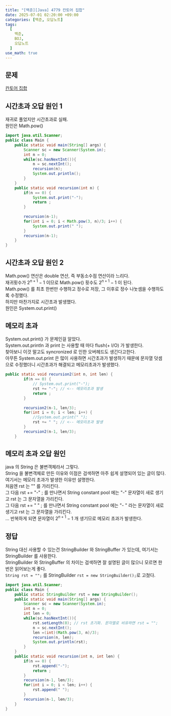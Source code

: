 ```yaml
---
title: "[백준][Java] 4779 칸토어 집합"
date: 2025-07-01 02:20:00 +09:00
categories: [백준, 오답노트]
tags:
  [
    백준,
	BOJ,
	오답노트
  ]
use_math: true
---
```


## 문제

[칸토어 집합](https://www.acmicpc.net/problem/4779)<br>

## 시간초과 오답 원인 1
재귀로 풀었지만 시간초과로 실패.<br>
원인은 Math.pow() <br>

```java
import java.util.Scanner;
public class Main {
    public static void main(String[] args) {
        Scanner sc = new Scanner(System.in);
        int n = 0;
        while(sc.hasNextInt()){
            n = sc.nextInt();
            recursion(n);
            System.out.println();
        }
    }
    public static void recursion(int n) {
        if(n == 0) {
            System.out.print("-");
            return ;
        }
        
        recursion(n-1);
        for(int i = 0; i < Math.pow(3, n)/3; i++) {
            System.out.print(" ");
        }
        recursion(n-1);
    }
}
```

## 시간초과 오답 원인 2
Math.pow() 연산은 double 연산, 즉 부동소수점 연산이라 느리다.<br>
재귀횟수가 $2^{n+1}-1$ 이므로 Math.pow() 횟수도 $2^{n+1}-1$ 이 된다.<br>
Math.pow() 를 최초 한번만 수행하고 정수로 저장, 그 이후로 정수 나눗셈을 수행하도록 수정했다.<br>
하지만 마찬가지로 시간초과 발생했다.<br>
원인은 System.out.print()<br>

## 메모리 초과 
System.out.print() 가 문제인걸 알았다.<br>
System.out.println 과 print 는 사용할 때 마다 flush(+ I/O) 가 발생한다.<br>
찾아보니 이것 말고도 syncronized 로 인한 오버헤드도 생긴다고한다.<br>
아무튼 System.out.print 은 많이 사용하면 시간초과가 발생하기 때문에 문자열 덧셈으로 수정했더니 시간초과가 해결되고 메모리초과가 발생했다.<br>

```java
public static void recursion2(int n, int len) {
        if(n == 0) {
            // System.out.print("-");
            rst += "-"; // <-- 메모리초과 발생
            return ;
        }
        
        recursion2(n-1, len/3);
        for(int i = 0; i < len; i++) {
            //System.out.print(" ");
            rst += " "; // <-- 메모리초과 발생
        }
        recursion2(n-1, len/3);
    }
```

## 메모리 초과 오답 원인
java 의 String 은 불변객체라서 그렇다.<br>
String 을 불변객체로 만든 이유와 이점은 검색하면 아주 쉽게 설명되어 있는 글이 많다.<br>
여기서는 메모리 초과가 발생한 이유만 설명한다.<br>
처음엔 rst 는 "" 를 가리킨다.<br>
그 다음 rst += "-" ; 를 만나면서 String constant pool 에는 "-" 문자열이 새로 생기고 rst 는 그 문자열을 가리킨다.<br>
그 다음 rst += " " ; 를 만나면서 String constant pool 에는 "- " 라는 문자열이 새로 생기고 rst 는 그 문자열을 가리킨다.<br>
... 반복하게 되면 문자열이 $2^{n+1}-1$ 개 생기므로 메모리 초과가 발생한다.<br>

## 정답
String 대신 사용할 수 있는건 StringBuilder 와 StringBuffer 가 있는데, 여기서는 StringBuilder 를 사용한다.<br>
StringBuilder 와 StringBuffer 의 차이는 검색하면 잘 설명된 글이 많으니 모르면 한번은 읽어보는게 좋다.<br>
```String rst = "";``` 를 StringBuilder ```rst = new StringBuilder();```로 고쳤다.<br>

```java
import java.util.Scanner;
public class Main {
    public static StringBuilder rst = new StringBuilder();
    public static void main(String[] args) {
        Scanner sc = new Scanner(System.in);
        int n = 0;
        int len = 0;
        while(sc.hasNextInt()){
            rst.setLength(0); // rst 초기화. 문자열로 비유하면 rst = "";
            n = sc.nextInt();
            len =(int)(Math.pow(3, n)/3);
            recursion(n, len);
            System.out.println(rst);
        }
    }
    public static void recursion(int n, int len) {
        if(n == 0) {
            rst.append("-");
            return ;
        }
        recursion(n-1, len/3);
        for(int i = 0; i < len; i++) {
            rst.append(" ");
        }
        recursion(n-1, len/3);
    }
}
```